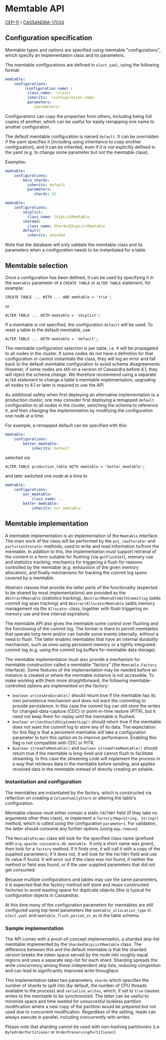<!--
 ~ Licensed to the Apache Software Foundation (ASF) under one
 ~ or more contributor license agreements.  See the NOTICE file
 ~ distributed with this work for additional information
 ~ regarding copyright ownership.  The ASF licenses this file
 ~ to you under the Apache License, Version 2.0 (the
 ~ "License"); you may not use this file except in compliance
 ~ with the License.  You may obtain a copy of the License at
 ~
 ~   http://www.apache.org/licenses/LICENSE-2.0
 ~
 ~ Unless required by applicable law or agreed to in writing,
 ~ software distributed under the License is distributed on an
 ~ "AS IS" BASIS, WITHOUT WARRANTIES OR CONDITIONS OF ANY
 ~ KIND, either express or implied.  See the License for the
 ~ specific language governing permissions and limitations
 ~ under the License.
-->


# Memtable API

[CEP-11](https://cwiki.apache.org/confluence/display/CASSANDRA/CEP-11%3A+Pluggable+memtable+implementations)
/ [CASSANDRA-17034](https://issues.apache.org/jira/browse/CASSANDRA-17034)

## Configuration specification

Memtable types and options are specified using memtable "configurations", which specify an implementation class
and its parameters.

The memtable configurations are defined in `elect.yaml`, using the following format:

```yaml
memtable:
    configurations:
        〈configuration name〉:
          class_name: 〈class〉
          inherits: 〈configuration name〉
          parameters:
            〈parameters〉
```

Configurations can copy the properties from others, including being full copies of another, which can be useful for
easily remapping one name to another configuration.

The default memtable configuration is named `default`. It can be overridden if the yaml specifies it (including
using inheritance to copy another configuration), and it can be inherited, even if it is not explicitly defined in
the yaml (e.g. to change some parameter but not the memtable class).

Examples:

```yaml
memtable:
    configurations:
        more_shards:
          inherits: default
          parameters:
             shards: 32
```

```yaml
memtable:
    configurations:
        skiplist:
          class_name: SkipListMemtable
        sharded:
          class_name: ShardedSkipListMemtable
        default:
          inherits: sharded
```

Note that the database will only validate the memtable class and its parameters when a configuration needs to be
instantiated for a table.

## Memtable selection

Once a configuration has been defined, it can be used by specifying it in the `memtable` parameter of a `CREATE TABLE`
or `ALTER TABLE` statement, for example:

```
CREATE TABLE ... WITH ... AND memtable = 'trie';
```

or

```
ALTER TABLE ... WITH memtable = 'skiplist';
```

If a memtable is not specified, the configuration `default` will be used. To reset a table to the default memtable,
use

```
ALTER TABLE ... WITH memtable = 'default';
```

The memtable configuration selection is per table, i.e. it will be propagated to all nodes in the cluster. If some nodes
do not have a definition for that configuration or cannot instantiate the class, they will log an error and fall
back to the default memtable configuration to avoid schema disagreements. However, if some nodes are still on a version
of Cassandra before 4.1, they will reject the schema change. We therefore recommend using a separate `ALTER` statement
to change a table's memtable implementation; upgrading all nodes to 4.1 or later is required to use the API.

As additional safety when first deploying an alternative implementation to a production cluster, one may consider
first deploying a remapped `default` configuration to all nodes in the cluster, switching the schema to reference
it, and then changing the implementation by modifying the configuration one node at a time.

For example, a remapped default can be specified with this:

```yaml
memtable:
    configurations:
        better_memtable:
            inherits: default
```

selected via

```
ALTER TABLE production_table WITH memtable = 'better_memtable';
```

and later switched one node at a time to

```yaml
memtable:
    configurations:
        our_memtable:
            class_name: ...
        better_memtable:
            inherits: our_memtable
```

## Memtable implementation

A memtable implementation is an implementation of the `Memtable` interface. The main work of the class will be
performed by the `put`, `rowIterator` and `partitionIterator` methods, used to write and read information to/from the
memtable. In addition to this, the implementation must support retrieval of the content in a form suitable for flushing
(via `getFlushSet`), memory use and statistics tracking, mechanics for triggering a flush for reasons
controlled by the memtable (e.g. exhaustion of the given memory allocation), and finally mechanisms for tracking the
commit log spans covered by a memtable.

Abstract classes that provide the latter parts of the functionality (expected to be shared by most
implementations) are provided as the `AbstractMemtable` (statistics tracking), `AbstractMemtableWithCommitlog` (adds
commit log span tracking) and `AbstractAllocatorMemtable` (adds memory management via the `Allocator` class, together
with flush triggering on memory use and time interval expiration).

The memtable API also gives the memtable some control over flushing and the functioning of the commit log. The former
is there to permit memtables that operate long-term and/or can handle some events internally, without a need to flush.
The latter enables memtables that have an internal durability mechanism, such as ones using persistent memory or a
tightly integrated commit log (e.g. using the commit log buffers for memtable data storage).

The memtable implementation must also provide a mechanism for memtable construction called a memtable "factory"
(the `Memtable.Factory` interface). Some features of the implementation may be needed before an instance is created or
where the memtable instance is not accessible. To make working with them more straightforward, the following
memtable-controlled options are implemented on the factory:

- `boolean writesAreDurable()` should return true if the memtable has its own persistence mechanism and does not want
  the commitlog to provide persistence. In this case the commit log can still store the writes for changed-data-capture (CDC)
  or point-in-time restore (PITR), but it need not keep them for replay until the memtable is flushed.
- `boolean writesShouldSkipCommitLog()` should return true if the memtable does not want the commit log to store any of
  its data. The expectation for this flag is that a persistent memtable will take a configuration parameter to turn this
  option on to improve performance. Enabling this flag is not compatible with CDC or PITR.
- `boolean streamToMemtable()` and `boolean streamFromMemtable()` should return true if the memtable is long-lived and
  cannot flush to facilitate streaming. In this case the streaming code will implement the process in a way that
  retrieves data in the memtable before sending, and applies received data in the memtable instead of directly creating
  an sstable.

### Instantiation and configuration

The memtables are instantiated by the factory, which is constructed via reflection on creating a `ColumnFamilyStore` or
altering the table's configuration.

Memtable classes must either contain a static `FACTORY` field (if they take no arguments other than class), or implement
a `factory(Map<String, String>)` method, which is called using the configuration `parameters`. For validation, the
latter should consume any further options (using `map.remove`).

The `MemtableParams` class will look for the specified class name (prefixed with `org.apache.cassandra.db.memtable.`
if only a short name was given), then look for a `factory` method. If it finds one, it will call it with a copy of the
supplied parameters; if it does not, it will look for the `FACTORY` field and use its value if found. It will error out
if the class was not found, if neither the method or field was found, or if the user supplied parameters that did not
get consumed.

Because multiple configurations and tables may use the same parameters, it is expected that the factory method will
store and reuse constructed factories to avoid wasting space for duplicate objects (this is typical for configuration
objects in Cassandra).

At this time many of the configuration parameters for memtables are still configured using top-level parameters like
`memtable_allocation_type` in `elect.yaml` and `memtable_flush_period_in_ms` in the table schema.

### Sample implementation

The API comes with a proof-of-concept implementation, a sharded skip-list memtable implemented by the
`ShardedSkipListMemtable` class. The difference between this and the default memtable is that the sharded version breaks
the token space served by the node into roughly equal regions and uses a separate skip-list for each shard. Sharding
spreads the write concurrency among these independent skip lists, reducing congestion and can lead to significantly
improved write throughput.

This implementation takes two parameters, `shards` which specifies the number of shards to split into (by default, the
number of CPU threads available to the process) and `serialize_writes`, which, if set to `true` causes writes to the
memtable to be synchronized. The latter can be useful to minimize space and time wasted for unsuccesful lockless
partition modification where a new copy of the partition would be prepared but not used due to concurrent modification.
Regardless of the setting, reads can always execute in parallel, including concurrently with writes.

Please note that sharding cannot be used with non-hashing partitioners (i.e. `ByteOrderPartitioner` or
`OrderPreservingPartitioner`).
